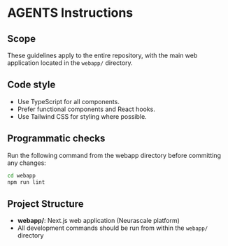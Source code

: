 # AGENTS Instructions

## Scope
These guidelines apply to the entire repository, with the main web application located in the `webapp/` directory.

## Code style
- Use TypeScript for all components.
- Prefer functional components and React hooks.
- Use Tailwind CSS for styling where possible.

## Programmatic checks
Run the following command from the webapp directory before committing any changes:

```bash
cd webapp
npm run lint
```

## Project Structure
- **webapp/**: Next.js web application (Neurascale platform)
- All development commands should be run from within the `webapp/` directory
